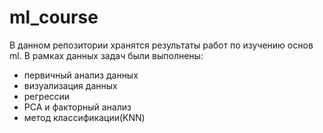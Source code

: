 # ml_course

В данном репозитории хранятся результаты работ по изучению основ ml.
В рамках данных задач были выполнены:

- первичный анализ данных
- визуализация данных
- регрессии
- PCA и факторный анализ
- метод классификации(KNN)
